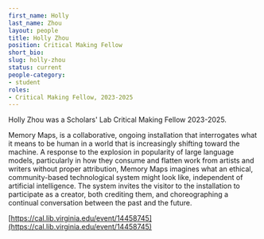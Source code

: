 ```yaml
---
first_name: Holly 
last_name: Zhou
layout: people
title: Holly Zhou
position: Critical Making Fellow
short_bio:
slug: holly-zhou
status: current
people-category:
- student
roles:
- Critical Making Fellow, 2023-2025
---
```


Holly Zhou was a Scholars' Lab Critical Making Fellow 2023-2025.

Memory Maps, is a collaborative, ongoing installation that interrogates what it means to be human in a world that is increasingly shifting toward the machine.  A response to the explosion in popularity of large language models, particularly in how they consume and flatten work from artists and writers without proper attribution, Memory Maps imagines what an ethical, community-based technological system might look like, independent of artificial intelligence. The system invites the visitor to the installation to participate as a creator, both crediting them, and choreographing a continual conversation between the past and the future.

[https://cal.lib.virginia.edu/event/14458745](https://cal.lib.virginia.edu/event/14458745)
